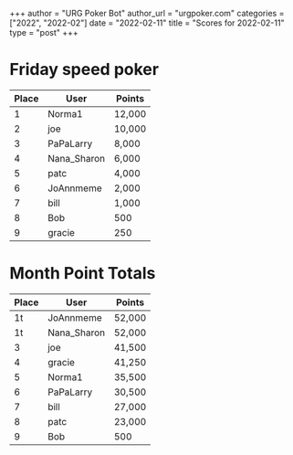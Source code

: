+++
author = "URG Poker Bot"
author_url = "urgpoker.com"
categories = ["2022", "2022-02"]
date = "2022-02-11"
title = "Scores for 2022-02-11"
type = "post"
+++
# Friday speed poker

| Place | User | Points |
|-------|------|--------|
| 1 | Norma1 | 12,000 |
| 2 | joe | 10,000 |
| 3 | PaPaLarry | 8,000 |
| 4 | Nana_Sharon | 6,000 |
| 5 | patc | 4,000 |
| 6 | JoAnnmeme | 2,000 |
| 7 | bill | 1,000 |
| 8 | Bob | 500 |
| 9 | gracie | 250 |

# Month Point Totals

| Place | User | Points |
|-------|------|--------|
| 1t | JoAnnmeme | 52,000 |
| 1t | Nana_Sharon | 52,000 |
| 3 | joe | 41,500 |
| 4 | gracie | 41,250 |
| 5 | Norma1 | 35,500 |
| 6 | PaPaLarry | 30,500 |
| 7 | bill | 27,000 |
| 8 | patc | 23,000 |
| 9 | Bob | 500 |

